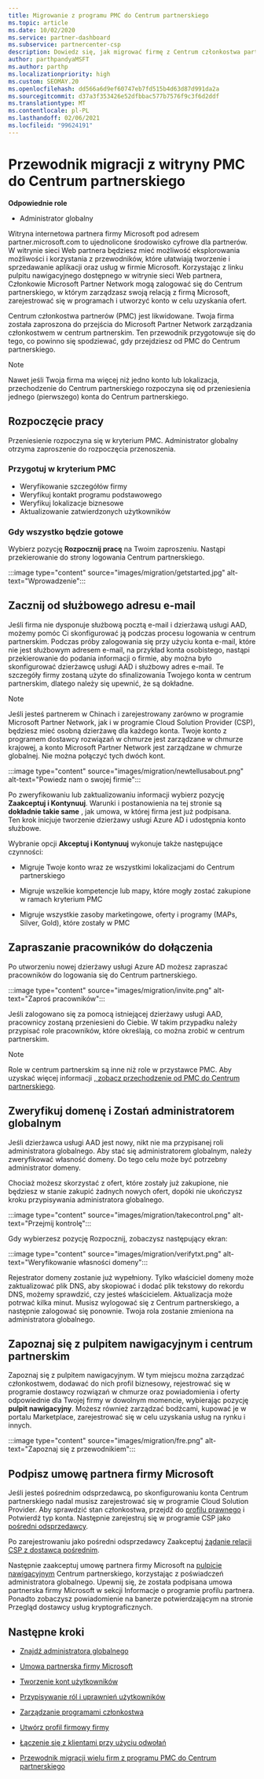 ```yaml
---
title: Migrowanie z programu PMC do Centrum partnerskiego
ms.topic: article
ms.date: 10/02/2020
ms.service: partner-dashboard
ms.subservice: partnercenter-csp
description: Dowiedz się, jak migrować firmę z Centrum członkostwa partnerów (PMC) do Centrum partnerskiego, w tym czynności, które należy wykonać.
author: parthpandyaMSFT
ms.author: parthp
ms.localizationpriority: high
ms.custom: SEOMAY.20
ms.openlocfilehash: dd566a6d9ef60747eb7fd515b4d63d87d991da2a
ms.sourcegitcommit: d37a3f353426e52dfbbac577b7576f9c3f6d2ddf
ms.translationtype: MT
ms.contentlocale: pl-PL
ms.lasthandoff: 02/06/2021
ms.locfileid: "99624191"
---
```

# <a name="guide-to-migrating-from-pmc-to-partner-center"></a>Przewodnik migracji z witryny PMC do Centrum partnerskiego

**Odpowiednie role**

- Administrator globalny

Witryna internetowa partnera firmy Microsoft pod adresem partner.microsoft.com to ujednolicone środowisko cyfrowe dla partnerów. W witrynie sieci Web partnera będziesz mieć możliwość eksplorowania możliwości i korzystania z przewodników, które ułatwiają tworzenie i sprzedawanie aplikacji oraz usług w firmie Microsoft. Korzystając z linku pulpitu nawigacyjnego dostępnego w witrynie sieci Web partnera, Członkowie Microsoft Partner Network mogą zalogować się do Centrum partnerskiego, w którym zarządzasz swoją relacją z firmą Microsoft, zarejestrować się w programach i utworzyć konto w celu uzyskania ofert.

Centrum członkostwa partnerów (PMC) jest likwidowane. Twoja firma została zaproszona do przejścia do Microsoft Partner Network zarządzania członkostwem w centrum partnerskim. Ten przewodnik przygotowuje się do tego, co powinno się spodziewać, gdy przejdziesz od PMC do Centrum partnerskiego.

>[!NOTE]
>Nawet jeśli Twoja firma ma więcej niż jedno konto lub lokalizacja, przechodzenie do Centrum partnerskiego rozpoczyna się od przeniesienia jednego (pierwszego) konta do Centrum partnerskiego.

## <a name="get-started"></a>Rozpoczęcie pracy

Przeniesienie rozpoczyna się w kryterium PMC. Administrator globalny otrzyma zaproszenie do rozpoczęcia przenoszenia.

### <a name="prepare-in-pmc"></a>Przygotuj w kryterium PMC

- Weryfikowanie szczegółów firmy
- Weryfikuj kontakt programu podstawowego
- Weryfikuj lokalizacje biznesowe
- Aktualizowanie zatwierdzonych użytkowników

### <a name="when-youre-ready"></a>Gdy wszystko będzie gotowe

Wybierz pozycję **Rozpocznij pracę** na Twoim zaproszeniu. Nastąpi przekierowanie do strony logowania Centrum partnerskiego.

:::image type="content" source="images/migration/getstarted.jpg" alt-text="Wprowadzenie":::

## <a name="start-with-your-work-email"></a>Zacznij od służbowego adresu e-mail

Jeśli firma nie dysponuje służbową pocztą e-mail i dzierżawą usługi AAD, możemy pomóc Ci skonfigurować ją podczas procesu logowania w centrum partnerskim. Podczas próby zalogowania się przy użyciu konta e-mail, które nie jest służbowym adresem e-mail, na przykład konta osobistego, nastąpi przekierowanie do podania informacji o firmie, aby można było skonfigurować dzierżawcę usługi AAD i służbowy adres e-mail. Te szczegóły firmy zostaną użyte do sfinalizowania Twojego konta w centrum partnerskim, dlatego należy się upewnić, że są dokładne.

>[!NOTE]
>Jeśli jesteś partnerem w Chinach i zarejestrowany zarówno w programie Microsoft Partner Network, jak i w programie Cloud Solution Provider (CSP), będziesz mieć osobną dzierżawę dla każdego konta. Twoje konto z programem dostawcy rozwiązań w chmurze jest zarządzane w chmurze krajowej, a konto Microsoft Partner Network jest zarządzane w chmurze globalnej. Nie można połączyć tych dwóch kont.

:::image type="content" source="images/migration/newtellusabout.png" alt-text="Powiedz nam o swojej firmie":::

Po zweryfikowaniu lub zaktualizowaniu informacji wybierz pozycję **Zaakceptuj i Kontynuuj**.
Warunki i postanowienia na tej stronie są **dokładnie takie same** , jak umowa, w której firma jest już podpisana.  
Ten krok inicjuje tworzenie dzierżawy usługi Azure AD i udostępnia konto służbowe.

Wybranie opcji **Akceptuj i Kontynuuj** wykonuje także następujące czynności:

- Migruje Twoje konto wraz ze wszystkimi lokalizacjami do Centrum partnerskiego

- Migruje wszelkie kompetencje lub mapy, które mogły zostać zakupione w ramach kryterium PMC

- Migruje wszystkie zasoby marketingowe, oferty i programy (MAPs, Silver, Gold), które zostały w PMC

## <a name="invite-employees-to-join-you"></a>Zapraszanie pracowników do dołączenia

Po utworzeniu nowej dzierżawy usługi Azure AD możesz zapraszać pracowników do logowania się do Centrum partnerskiego.

:::image type="content" source="images/migration/invite.png" alt-text="Zaproś pracowników":::

Jeśli zalogowano się za pomocą istniejącej dzierżawy usługi AAD, pracownicy zostaną przeniesieni do Ciebie. W takim przypadku należy przypisać role pracowników, które określają, co można zrobić w centrum partnerskim. 

>[!NOTE] 
>Role w centrum partnerskim są inne niż role w przystawce PMC. Aby uzyskać więcej informacji [, zobacz przechodzenie od PMC do Centrum partnerskiego](move-pmc-pc-map.md).

## <a name="verify-your-domain-and-become-a-global-admin"></a>Zweryfikuj domenę i Zostań administratorem globalnym  

Jeśli dzierżawca usługi AAD jest nowy, nikt nie ma przypisanej roli administratora globalnego. Aby stać się administratorem globalnym, należy zweryfikować własność domeny. Do tego celu może być potrzebny administrator domeny.

Chociaż możesz skorzystać z ofert, które zostały już zakupione, nie będziesz w stanie zakupić żadnych nowych ofert, dopóki nie ukończysz kroku przypisywania administratora globalnego.

:::image type="content" source="images/migration/takecontrol.png" alt-text="Przejmij kontrolę":::

Gdy wybierzesz pozycję Rozpocznij, zobaczysz następujący ekran:

:::image type="content" source="images/migration/verifytxt.png" alt-text="Weryfikowanie własności domeny":::

Rejestrator domeny zostanie już wypełniony. Tylko właściciel domeny może zaktualizować plik DNS, aby skopiować i dodać plik tekstowy do rekordu DNS, możemy sprawdzić, czy jesteś właścicielem. Aktualizacja może potrwać kilka minut. Musisz wylogować się z Centrum partnerskiego, a następnie zalogować się ponownie. Twoja rola zostanie zmieniona na administratora globalnego.

## <a name="get-acquainted-with-your-dashboard-and-partner-center"></a>Zapoznaj się z pulpitem nawigacyjnym i centrum partnerskim

Zapoznaj się z pulpitem nawigacyjnym. W tym miejscu można zarządzać członkostwem, dodawać do nich profil biznesowy, rejestrować się w programie dostawcy rozwiązań w chmurze oraz powiadomienia i oferty odpowiednie dla Twojej firmy w dowolnym momencie, wybierając pozycję **pulpit nawigacyjny**. Możesz również zarządzać bodźcami, kupować je w portalu Marketplace, zarejestrować się w celu uzyskania usług na rynku i innych.  

:::image type="content" source="images/migration/fre.png" alt-text="Zapoznaj się z przewodnikiem":::

## <a name="sign-the-microsoft-partner-agreement"></a>Podpisz umowę partnera firmy Microsoft

Jeśli jesteś pośrednim odsprzedawcą, po skonfigurowaniu konta Centrum partnerskiego nadal musisz zarejestrować się w programie Cloud Solution Provider. Aby sprawdzić stan członkostwa, przejdź do [profilu prawnego](https://partner.microsoft.com/pcv/accountsettings/partnerprofile) i Potwierdź typ konta. Następnie zarejestruj się w programie CSP jako [pośredni odsprzedawcy](enrolling-in-the-csp-program.md).

 Po zarejestrowaniu jako pośredni odsprzedawcy Zaakceptuj [żądanie relacji CSP z dostawcą pośrednim](indirect-reseller-tasks-in-partner-center.md).

Następnie zaakceptuj umowę partnera firmy Microsoft na [pulpicie nawigacyjnym](https://partner.microsoft.com/pvc/dashboard) Centrum partnerskiego, korzystając z poświadczeń administratora globalnego. Upewnij się, że została podpisana umowa partnerska firmy Microsoft w sekcji Informacje o programie profilu partnera. Ponadto zobaczysz powiadomienie na banerze potwierdzającym na stronie Przegląd dostawcy usług kryptograficznych. 

## <a name="next-steps"></a>Następne kroki

- [Znajdź administratora globalnego](become-global-admin.md)

- [Umowa partnerska firmy Microsoft](microsoft-partner-agreement.md)

- [Tworzenie kont użytkowników](create-user-accounts-and-set-permissions.md)

- [Przypisywanie ról i uprawnień użytkowników](permissions-overview.md)

- [Zarządzanie programami członkostwa](renew-mpn-offers.md)

- [Utwórz profil firmowy firmy](create-a-marketing-profile.md)

- [Łączenie się z klientami przy użyciu odwołań](manage-leads.md)

- [Przewodnik migracji wielu firm z programu PMC do Centrum partnerskiego](move-multiple-companies.md)
